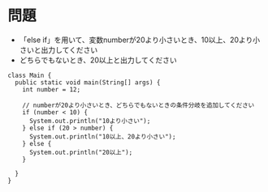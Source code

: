 # 問題  
- 「else if」を用いて、変数numberが20より小さいとき、10以上、20より小さいと出力してください  
- どちらでもないとき、20以上と出力してください

```
class Main {
  public static void main(String[] args) {
    int number = 12;
    
    // numberが20より小さいとき、どちらでもないときの条件分岐を追加してください
    if (number < 10) {
      System.out.println("10より小さい");
    } else if (20 > number) {
      System.out.println("10以上、20より小さい");
    } else {
      System.out.println("20以上");
    }
    
  }
}
``` 
